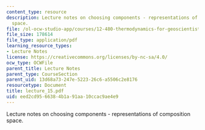 ```yaml
---
content_type: resource
description: Lecture notes on choosing components - representations of composition
  space.
file: /ol-ocw-studio-app/courses/12-480-thermodynamics-for-geoscientists-fall-2006/eed2cd9566384b1a91aa10ccac9ae4e9_lecture_15.pdf
file_size: 178614
file_type: application/pdf
learning_resource_types:
- Lecture Notes
license: https://creativecommons.org/licenses/by-nc-sa/4.0/
ocw_type: OCWFile
parent_title: Lecture Notes
parent_type: CourseSection
parent_uid: 13d68a73-247e-5223-26c6-a5506c2e8176
resourcetype: Document
title: lecture_15.pdf
uid: eed2cd95-6638-4b1a-91aa-10ccac9ae4e9
---
```

Lecture notes on choosing components - representations of composition space.